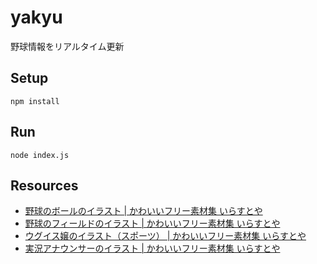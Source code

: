 # yakyu

野球情報をリアルタイム更新

## Setup

```
npm install
```

## Run

```
node index.js
```

## Resources

- [野球のボールのイラスト | かわいいフリー素材集 いらすとや](http://www.irasutoya.com/2016/04/blog-post_661.html)
- [野球のフィールドのイラスト | かわいいフリー素材集 いらすとや](http://www.irasutoya.com/2013/09/blog-post_3476.html)
- [ウグイス嬢のイラスト（スポーツ） | かわいいフリー素材集 いらすとや](http://www.irasutoya.com/2017/01/blog-post_458.html)
- [実況アナウンサーのイラスト | かわいいフリー素材集 いらすとや](http://www.irasutoya.com/2014/01/blog-post_4710.html)
